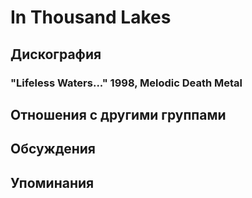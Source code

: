 # In Thousand Lakes



## Дискография

### "Lifeless Waters..." 1998, Melodic Death Metal




## Отношения с другими группами


## Обсуждения


## Упоминания

